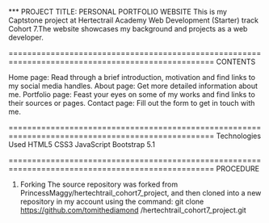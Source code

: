 *** PROJECT TITLE: PERSONAL PORTFOLIO WEBSITE
This is my Captstone project at Hertectrail Academy Web Development (Starter) track Cohort 7.The website showcases my background and projects as a web developer.

==================================================================================================
CONTENTS

Home page: Read through a brief introduction, motivation and find links to my social media handles.
About page: Get more detailed information about me.
Portfolio page: Feast your eyes on some of my works and find links to their sources or pages.
Contact page: Fill out the form to get in touch with me. 


==================================================================================================
Technologies Used
HTML5
CSS3
JavaScript
Bootstrap 5.1


==================================================================================================
PROCEDURE 

1. Forking
The source repository was forked from PrincessMaggy/hertechtrail_cohort7_project, and then cloned into a new repository in my account using the command: git clone https://github.com/tomithediamond /hertechtrail_cohort7_project.git

